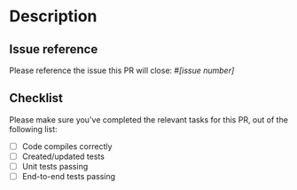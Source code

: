 # Description

<!--
Please explain the changes you've made.
-->

## Issue reference

<!--
We strive to have all PR being opened based on an issue, where the problem or feature have been discussed prior to implementation.
-->

Please reference the issue this PR will close: #_[issue number]_

## Checklist

Please make sure you've  completed the relevant tasks for this PR, out of the following list:

* [ ] Code compiles correctly
* [ ] Created/updated tests
* [ ] Unit tests passing
* [ ] End-to-end tests passing

[//]: # (* [ ] Extended the documentation / Created issue in the https://github.com/guardstrikelab/docs/ repo: guardstrikelab/docs#_[issue number]_)
[//]: # (* [ ] Specification has been updated / Created issue in the https://github.com/guardstrikelab/docs/ repo: guardstrikelab/docs#_[issue number]_)
[//]: # (* [ ] Provided sample for the feature / Created issue in the https://github.com/guardstrikelab/docs/ repo: guardstrikelab/docs#_[issue number]_)
